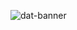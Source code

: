 ![dat-banner](https://user-images.githubusercontent.com/24431825/174989692-e3792665-f8f1-4ead-b54a-07ea8a62f598.png)
